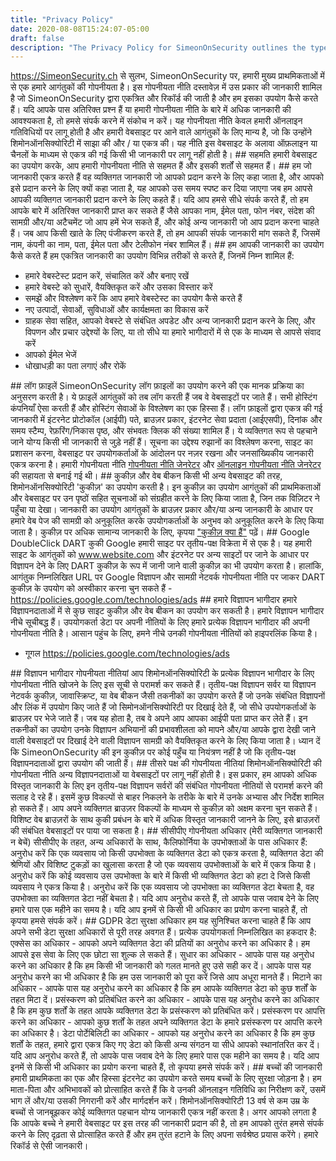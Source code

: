 ```yaml
---
title: "Privacy Policy"
date: 2020-08-08T15:24:07-05:00
draft: false
description: "The Privacy Policy for SimeonOnSecurity outlines the types of information collected from visitors and how it is used. The policy only applies to online activities and is valid for website visitors. By using the site, visitors consent to the policy. Personal information collected may include contact information, messages, and data related to website usage. This information is used to operate and maintain the site, improve and personalize the user experience, and for communication and marketing purposes. SimeonOnSecurity also uses cookies and web beacons, and partners with Google for advertising. The policy explains the use of log files and third-party privacy policies."
---
```

https://SimeonSecurity.ch से सुलभ, SimeonOnSecurity पर, हमारी मुख्य प्राथमिकताओं में से एक हमारे आगंतुकों की गोपनीयता है। इस गोपनीयता नीति दस्तावेज़ में उस प्रकार की जानकारी शामिल है जो SimeonOnSecurity द्वारा एकत्रित और रिकॉर्ड की जाती है और हम इसका उपयोग कैसे करते हैं। यदि आपके पास अतिरिक्त प्रश्न हैं या हमारी गोपनीयता नीति के बारे में अधिक जानकारी की आवश्यकता है, तो हमसे संपर्क करने में संकोच न करें। यह गोपनीयता नीति केवल हमारी ऑनलाइन गतिविधियों पर लागू होती है और हमारी वेबसाइट पर आने वाले आगंतुकों के लिए मान्य है, जो कि उन्होंने शिमोनऑनसिक्योरिटी में साझा की और / या एकत्र की। यह नीति इस वेबसाइट के अलावा ऑफ़लाइन या चैनलों के माध्यम से एकत्र की गई किसी भी जानकारी पर लागू नहीं होती है। ## सहमति हमारी वेबसाइट का उपयोग करके, आप हमारी गोपनीयता नीति से सहमत हैं और इसकी शर्तों से सहमत हैं। ## हम जो जानकारी एकत्र करते हैं वह व्यक्तिगत जानकारी जो आपको प्रदान करने के लिए कहा जाता है, और आपको इसे प्रदान करने के लिए क्यों कहा जाता है, यह आपको उस समय स्पष्ट कर दिया जाएगा जब हम आपसे आपकी व्यक्तिगत जानकारी प्रदान करने के लिए कहते हैं। यदि आप हमसे सीधे संपर्क करते हैं, तो हम आपके बारे में अतिरिक्त जानकारी प्राप्त कर सकते हैं जैसे आपका नाम, ईमेल पता, फोन नंबर, संदेश की सामग्री और/या अटैचमेंट जो आप हमें भेज सकते हैं, और कोई अन्य जानकारी जो आप प्रदान करना चाहते हैं। जब आप किसी खाते के लिए पंजीकरण करते हैं, तो हम आपकी संपर्क जानकारी मांग सकते हैं, जिसमें नाम, कंपनी का नाम, पता, ईमेल पता और टेलीफोन नंबर शामिल हैं। ## हम आपकी जानकारी का उपयोग कैसे करते हैं हम एकत्रित जानकारी का उपयोग विभिन्न तरीकों से करते हैं, जिनमें निम्न शामिल हैं:<ul><li> हमारे वेबस्टेस्ट प्रदान करें, संचालित करें और बनाए रखें</li><li> हमारे वेबस्टे को सुधारें, वैयक्तिकृत करें और उसका विस्तार करें</li><li> समझें और विश्लेषण करें कि आप हमारे वेबस्टेस्ट का उपयोग कैसे करते हैं</li><li> नए उत्पादों, सेवाओं, सुविधाओं और कार्यक्षमता का विकास करें</li><li> ग्राहक सेवा सहित, आपको वेबस्टे से संबंधित अपडेट और अन्य जानकारी प्रदान करने के लिए, और विपणन और प्रचार उद्देश्यों के लिए, या तो सीधे या हमारे भागीदारों में से एक के माध्यम से आपसे संवाद करें</li><li> आपको ईमेल भेजें</li><li> धोखाधड़ी का पता लगाएं और रोकें</li></ul> ## लॉग फ़ाइलें SimeonOnSecurity लॉग फ़ाइलों का उपयोग करने की एक मानक प्रक्रिया का अनुसरण करती है। ये फ़ाइलें आगंतुकों को तब लॉग करती हैं जब वे वेबसाइटों पर जाते हैं। सभी होस्टिंग कंपनियाँ ऐसा करती हैं और होस्टिंग सेवाओं के विश्लेषण का एक हिस्सा हैं। लॉग फ़ाइलों द्वारा एकत्र की गई जानकारी में इंटरनेट प्रोटोकॉल (आईपी) पते, ब्राउज़र प्रकार, इंटरनेट सेवा प्रदाता (आईएसपी), दिनांक और समय स्टैम्प, रेफ़रिंग/निकास पृष्ठ, और संभवतः क्लिक की संख्या शामिल हैं। ये व्यक्तिगत रूप से पहचाने जाने योग्य किसी भी जानकारी से जुड़े नहीं हैं। सूचना का उद्देश्य रुझानों का विश्लेषण करना, साइट का प्रशासन करना, वेबसाइट पर उपयोगकर्ताओं के आंदोलन पर नज़र रखना और जनसांख्यिकीय जानकारी एकत्र करना है। हमारी गोपनीयता नीति <a href="https://www.privacypolicygenerator.info">गोपनीयता नीति जेनरेटर</a> और <a href="https://www.privacypolicyonline.com/privacy-policy-generator/">ऑनलाइन गोपनीयता नीति जेनरेटर</a> की सहायता से बनाई गई थी। ## कुकीज़ और वेब बीकन किसी भी अन्य वेबसाइट की तरह, शिमोनऑनसिक्योरिटी &#39;कुकीज़&#39; का उपयोग करती है। इन कुकीज़ का उपयोग आगंतुकों की प्राथमिकताओं और वेबसाइट पर उन पृष्ठों सहित सूचनाओं को संग्रहीत करने के लिए किया जाता है, जिन तक विज़िटर ने पहुँचा या देखा। जानकारी का उपयोग आगंतुकों के ब्राउज़र प्रकार और/या अन्य जानकारी के आधार पर हमारे वेब पेज की सामग्री को अनुकूलित करके उपयोगकर्ताओं के अनुभव को अनुकूलित करने के लिए किया जाता है। कुकीज़ पर अधिक सामान्य जानकारी के लिए, कृपया <a href="https://www.cookieconsent.com/what-are-cookies/">&quot;कुकीज़ क्या हैं&quot;</a> पढ़ें। ## Google DoubleClick DART कुकी Google हमारी साइट पर तृतीय-पक्ष विक्रेता में से एक है। यह हमारी साइट के आगंतुकों को www.website.com और इंटरनेट पर अन्य साइटों पर जाने के आधार पर विज्ञापन देने के लिए DART कुकीज़ के रूप में जानी जाने वाली कुकीज़ का भी उपयोग करता है। हालांकि, आगंतुक निम्नलिखित URL पर Google विज्ञापन और सामग्री नेटवर्क गोपनीयता नीति पर जाकर DART कुकीज़ के उपयोग को अस्वीकार करना चुन सकते हैं - <a href="https://policies.google.com/technologies/ads">https://policies.google.com/technologies/ads</a> ## हमारे विज्ञापन भागीदार हमारे विज्ञापनदाताओं में से कुछ साइट कुकीज़ और वेब बीकन का उपयोग कर सकती है। हमारे विज्ञापन भागीदार नीचे सूचीबद्ध हैं। उपयोगकर्ता डेटा पर अपनी नीतियों के लिए हमारे प्रत्येक विज्ञापन भागीदार की अपनी गोपनीयता नीति है। आसान पहुंच के लिए, हमने नीचे उनकी गोपनीयता नीतियों को हाइपरलिंक किया है।<ul><li> गूगल <a href="https://policies.google.com/technologies/ads">https://policies.google.com/technologies/ads</a></li></ul> ## विज्ञापन भागीदार गोपनीयता नीतियां आप शिमोनऑनसिक्योरिटी के प्रत्येक विज्ञापन भागीदार के लिए गोपनीयता नीति खोजने के लिए इस सूची से परामर्श कर सकते हैं। तृतीय-पक्ष विज्ञापन सर्वर या विज्ञापन नेटवर्क कुकीज़, जावास्क्रिप्ट, या वेब बीकन जैसी तकनीकों का उपयोग करते हैं जो उनके संबंधित विज्ञापनों और लिंक में उपयोग किए जाते हैं जो सिमोनऑनसिक्योरिटी पर दिखाई देते हैं, जो सीधे उपयोगकर्ताओं के ब्राउज़र पर भेजे जाते हैं। जब यह होता है, तब वे अपने आप आपका आईपी पता प्राप्त कर लेते हैं। इन तकनीकों का उपयोग उनके विज्ञापन अभियानों की प्रभावशीलता को मापने और/या आपके द्वारा देखी जाने वाली वेबसाइटों पर दिखाई देने वाली विज्ञापन सामग्री को वैयक्तिकृत करने के लिए किया जाता है। ध्यान दें कि SimeonOnSecurity की इन कुकीज़ पर कोई पहुँच या नियंत्रण नहीं है जो कि तृतीय-पक्ष विज्ञापनदाताओं द्वारा उपयोग की जाती हैं। ## तीसरे पक्ष की गोपनीयता नीतियां शिमोनऑनसिक्योरिटी की गोपनीयता नीति अन्य विज्ञापनदाताओं या वेबसाइटों पर लागू नहीं होती है। इस प्रकार, हम आपको अधिक विस्तृत जानकारी के लिए इन तृतीय-पक्ष विज्ञापन सर्वरों की संबंधित गोपनीयता नीतियों से परामर्श करने की सलाह दे रहे हैं। इसमें कुछ विकल्पों से बाहर निकलने के तरीके के बारे में उनके अभ्यास और निर्देश शामिल हो सकते हैं। आप अपने व्यक्तिगत ब्राउज़र विकल्पों के माध्यम से कुकीज़ को अक्षम करना चुन सकते हैं। विशिष्ट वेब ब्राउज़रों के साथ कुकी प्रबंधन के बारे में अधिक विस्तृत जानकारी जानने के लिए, इसे ब्राउज़रों की संबंधित वेबसाइटों पर पाया जा सकता है। ## सीसीपीए गोपनीयता अधिकार (मेरी व्यक्तिगत जानकारी न बेचें) सीसीपीए के तहत, अन्य अधिकारों के साथ, कैलिफोर्निया के उपभोक्ताओं के पास अधिकार हैं: अनुरोध करें कि एक व्यवसाय जो किसी उपभोक्ता के व्यक्तिगत डेटा को एकत्र करता है, व्यक्तिगत डेटा की श्रेणियों और विशिष्ट टुकड़ों का खुलासा करता है जो एक व्यवसाय उपभोक्ताओं के बारे में एकत्र किया है। अनुरोध करें कि कोई व्यवसाय उस उपभोक्ता के बारे में किसी भी व्यक्तिगत डेटा को हटा दे जिसे किसी व्यवसाय ने एकत्र किया है। अनुरोध करें कि एक व्यवसाय जो उपभोक्ता का व्यक्तिगत डेटा बेचता है, वह उपभोक्ता का व्यक्तिगत डेटा नहीं बेचता है। यदि आप अनुरोध करते हैं, तो आपके पास जवाब देने के लिए हमारे पास एक महीने का समय है। यदि आप इनमें से किसी भी अधिकार का प्रयोग करना चाहते हैं, तो कृपया हमसे संपर्क करें। ## GDPR डेटा सुरक्षा अधिकार हम यह सुनिश्चित करना चाहते हैं कि आप अपने सभी डेटा सुरक्षा अधिकारों से पूरी तरह अवगत हैं। प्रत्येक उपयोगकर्ता निम्नलिखित का हकदार है: एक्सेस का अधिकार - आपको अपने व्यक्तिगत डेटा की प्रतियों का अनुरोध करने का अधिकार है। हम आपसे इस सेवा के लिए एक छोटा सा शुल्क ले सकते हैं। सुधार का अधिकार - आपके पास यह अनुरोध करने का अधिकार है कि हम किसी भी जानकारी को गलत मानते हुए उसे सही कर दें। आपके पास यह अनुरोध करने का भी अधिकार है कि हम उस जानकारी को पूरा करें जिसे आप अधूरा मानते हैं। मिटाने का अधिकार - आपके पास यह अनुरोध करने का अधिकार है कि हम आपके व्यक्तिगत डेटा को कुछ शर्तों के तहत मिटा दें। प्रसंस्करण को प्रतिबंधित करने का अधिकार - आपके पास यह अनुरोध करने का अधिकार है कि हम कुछ शर्तों के तहत आपके व्यक्तिगत डेटा के प्रसंस्करण को प्रतिबंधित करें। प्रसंस्करण पर आपत्ति करने का अधिकार - आपको कुछ शर्तों के तहत अपने व्यक्तिगत डेटा के हमारे प्रसंस्करण पर आपत्ति करने का अधिकार है। डेटा पोर्टेबिलिटी का अधिकार - आपको यह अनुरोध करने का अधिकार है कि हम कुछ शर्तों के तहत, हमारे द्वारा एकत्र किए गए डेटा को किसी अन्य संगठन या सीधे आपको स्थानांतरित कर दें। यदि आप अनुरोध करते हैं, तो आपके पास जवाब देने के लिए हमारे पास एक महीने का समय है। यदि आप इनमें से किसी भी अधिकार का प्रयोग करना चाहते हैं, तो कृपया हमसे संपर्क करें। ## बच्चों की जानकारी हमारी प्राथमिकता का एक और हिस्सा इंटरनेट का उपयोग करते समय बच्चों के लिए सुरक्षा जोड़ना है। हम माता-पिता और अभिभावकों को प्रोत्साहित करते हैं कि वे उनकी ऑनलाइन गतिविधि का निरीक्षण करें, उसमें भाग लें और/या उसकी निगरानी करें और मार्गदर्शन करें। शिमोनऑनसिक्योरिटी 13 वर्ष से कम उम्र के बच्चों से जानबूझकर कोई व्यक्तिगत पहचान योग्य जानकारी एकत्र नहीं करता है। अगर आपको लगता है कि आपके बच्चे ने हमारी वेबसाइट पर इस तरह की जानकारी प्रदान की है, तो हम आपको तुरंत हमसे संपर्क करने के लिए दृढ़ता से प्रोत्साहित करते हैं और हम तुरंत हटाने के लिए अपना सर्वश्रेष्ठ प्रयास करेंगे। हमारे रिकॉर्ड से ऐसी जानकारी।